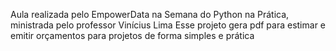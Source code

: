 Aula realizada pelo EmpowerData na Semana do Python na Prática, ministrada pelo professor Vinícius Lima
Esse projeto gera pdf para estimar e emitir orçamentos para projetos de forma simples e prática 
